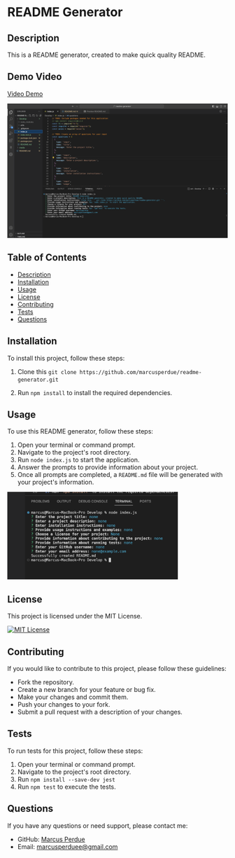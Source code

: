 # README Generator

## Description

This is a README generator, created to make quick quality README.

## Demo Video
[Video Demo](https://drive.google.com/file/d/13tnqpIOCIRX7TsEAdIEoRgAG_cdw43B6/view)


[![README Video Demo](./assets/images/demo.png)](https://drive.google.com/file/d/13tnqpIOCIRX7TsEAdIEoRgAG_cdw43B6/view)


## Table of Contents

- [Description](#description)
- [Installation](#installation)
- [Usage](#usage)
- [License](#license)
- [Contributing](#contributing)
- [Tests](#tests)
- [Questions](#questions)

## Installation

To install this project, follow these steps:

1. Clone this ``` git clone https://github.com/marcusperdue/readme-generator.git ``` 

2. Run `npm install` to install the required dependencies.

## Usage

To use this README generator, follow these steps:

1. Open your terminal or command prompt.
2. Navigate to the project's root directory.
3. Run `node index.js` to start the application.
4. Answer the prompts to provide information about your project.
5. Once all prompts are completed, a `README.md` file will be generated with your project's information.

<img src="./assets/images/bash.png" alt="GitHub Logo" width="auto" height="200">

## License

This project is licensed under the MIT License. <br>

[![MIT License](https://img.shields.io/badge/License-MIT-blue.svg)](https://opensource.org/licenses/MIT)

## Contributing

If you would like to contribute to this project, please follow these guidelines:

- Fork the repository.
- Create a new branch for your feature or bug fix.
- Make your changes and commit them.
- Push your changes to your fork.
- Submit a pull request with a description of your changes.

## Tests

To run tests for this project, follow these steps:

1. Open your terminal or command prompt.
2. Navigate to the project's root directory.
3. Run `npm install --save-dev jest`
4. Run `npm test` to execute the tests.

## Questions

If you have any questions or need support, please contact me:

- GitHub: [Marcus Perdue](https://github.com/marcusperdue)
- Email: marcusperduee@gmail.com
